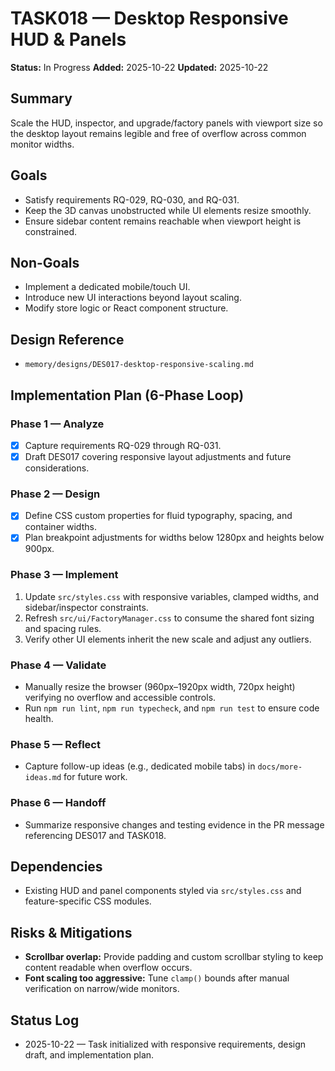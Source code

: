 # TASK018 — Desktop Responsive HUD & Panels

**Status:** In Progress
**Added:** 2025-10-22
**Updated:** 2025-10-22

## Summary

Scale the HUD, inspector, and upgrade/factory panels with viewport size so the desktop layout remains legible and free of overflow across common monitor widths.

## Goals

- Satisfy requirements RQ-029, RQ-030, and RQ-031.
- Keep the 3D canvas unobstructed while UI elements resize smoothly.
- Ensure sidebar content remains reachable when viewport height is constrained.

## Non-Goals

- Implement a dedicated mobile/touch UI.
- Introduce new UI interactions beyond layout scaling.
- Modify store logic or React component structure.

## Design Reference

- `memory/designs/DES017-desktop-responsive-scaling.md`

## Implementation Plan (6-Phase Loop)

### Phase 1 — Analyze

- [x] Capture requirements RQ-029 through RQ-031.
- [x] Draft DES017 covering responsive layout adjustments and future considerations.

### Phase 2 — Design

- [x] Define CSS custom properties for fluid typography, spacing, and container widths.
- [x] Plan breakpoint adjustments for widths below 1280px and heights below 900px.

### Phase 3 — Implement

1. Update `src/styles.css` with responsive variables, clamped widths, and sidebar/inspector constraints.
2. Refresh `src/ui/FactoryManager.css` to consume the shared font sizing and spacing rules.
3. Verify other UI elements inherit the new scale and adjust any outliers.

### Phase 4 — Validate

- Manually resize the browser (960px–1920px width, 720px height) verifying no overflow and accessible controls.
- Run `npm run lint`, `npm run typecheck`, and `npm run test` to ensure code health.

### Phase 5 — Reflect

- Capture follow-up ideas (e.g., dedicated mobile tabs) in `docs/more-ideas.md` for future work.

### Phase 6 — Handoff

- Summarize responsive changes and testing evidence in the PR message referencing DES017 and TASK018.

## Dependencies

- Existing HUD and panel components styled via `src/styles.css` and feature-specific CSS modules.

## Risks & Mitigations

- **Scrollbar overlap:** Provide padding and custom scrollbar styling to keep content readable when overflow occurs.
- **Font scaling too aggressive:** Tune `clamp()` bounds after manual verification on narrow/wide monitors.

## Status Log

- 2025-10-22 — Task initialized with responsive requirements, design draft, and implementation plan.
